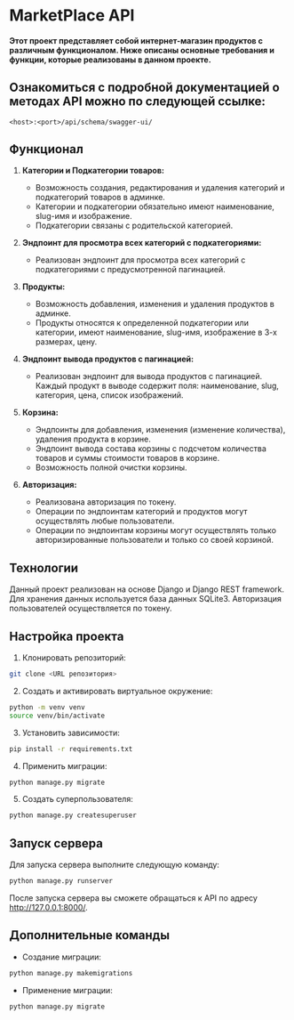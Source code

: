 # MarketPlace API

#### Этот проект представляет собой интернет-магазин продуктов с различным функционалом. Ниже описаны основные требования и функции, которые реализованы в данном проекте.

## Ознакомиться с подробной документацией о методах API можно по следующей ссылке:
```
<host>:<port>/api/schema/swagger-ui/
```

## Функционал

1. **Категории и Подкатегории товаров:**
    - Возможность создания, редактирования и удаления категорий и подкатегорий товаров в админке.
    - Категории и подкатегории обязательно имеют наименование, slug-имя и изображение.
    - Подкатегории связаны с родительской категорией.

2. **Эндпоинт для просмотра всех категорий с подкатегориями:**
    - Реализован эндпоинт для просмотра всех категорий с подкатегориями с предусмотренной пагинацией.

3. **Продукты:**
    - Возможность добавления, изменения и удаления продуктов в админке.
    - Продукты относятся к определенной подкатегории или категории, имеют наименование, slug-имя, изображение в 3-х размерах, цену.

4. **Эндпоинт вывода продуктов с пагинацией:**
    - Реализован эндпоинт для вывода продуктов с пагинацией. Каждый продукт в выводе содержит поля: наименование, slug, категория, цена, список изображений.

5. **Корзина:**
    - Эндпоинты для добавления, изменения (изменение количества), удаления продукта в корзине.
    - Эндпоинт вывода состава корзины с подсчетом количества товаров и суммы стоимости товаров в корзине.
    - Возможность полной очистки корзины.

6. **Авторизация:**
    - Реализована авторизация по токену.
    - Операции по эндпоинтам категорий и продуктов могут осуществлять любые пользователи.
    - Операции по эндпоинтам корзины могут осуществлять только авторизированные пользователи и только со своей корзиной.

## Технологии

Данный проект реализован на основе Django и Django REST framework. Для хранения данных используется база данных SQLite3. Авторизация пользователей осуществляется по токену.
## Настройка проекта

1. Клонировать репозиторий:
```bash
git clone <URL репозитория>
```

2. Создать и активировать виртуальное окружение:
```bash
python -m venv venv
source venv/bin/activate
```

3. Установить зависимости:
```bash
pip install -r requirements.txt
```

4. Применить миграции:
```bash
python manage.py migrate
```

5. Создать суперпользователя:
```bash
python manage.py createsuperuser
```

## Запуск сервера

Для запуска сервера выполните следующую команду:
```bash
python manage.py runserver
```

После запуска сервера вы сможете обращаться к API по адресу http://127.0.0.1:8000/.

## Дополнительные команды

- Создание миграции:
```bash
python manage.py makemigrations
```

- Применение миграции:
```bash
python manage.py migrate
```
